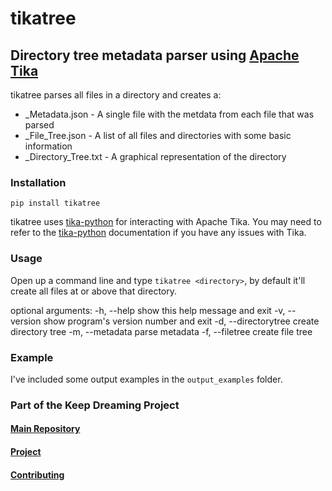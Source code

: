 # tikatree

## Directory tree metadata parser using [Apache Tika](http://tika.apache.org/)

tikatree parses all files in a directory and creates a:

- _Metadata.json - A single file with the metdata from each file that was parsed
- _File_Tree.json - A list of all files and directories with some basic information
- _Directory_Tree.txt - A graphical representation of the directory

### Installation

`pip install tikatree`

tikatree uses [tika-python](https://github.com/chrismattmann/tika-python) for interacting with Apache Tika. You may need to refer to the [tika-python](https://github.com/chrismattmann/tika-python) documentation if you have any issues with Tika.

### Usage

Open up a command line and type `tikatree <directory>`, by default it'll create all files at or above that directory.

optional arguments:
  -h, --help           show this help message and exit
  -v, --version        show program's version number and exit
  -d, --directorytree  create directory tree
  -m, --metadata       parse metadata
  -f, --filetree       create file tree

### Example

I've included some output examples in the `output_examples` folder.

### Part of the Keep Dreaming Project

#### [Main Repository](https://phabricator.kairohm.dev/diffusion/49/)

#### [Project](https://phabricator.kairohm.dev/project/view/51/)

#### [Contributing](https://bookstack.kairohm.dev/books/keep-dreaming-project/page/contributing-to-the-keep-dreaming-project)
